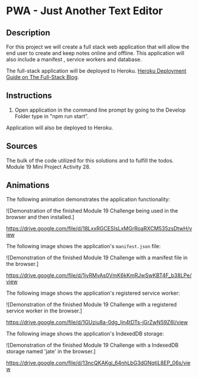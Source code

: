 # PWA - Just Another Text Editor 

## Description

For this project we will create a full stack web application that will allow the end user to create and keep notes online and offline. This application will also include a manifest , service workers and database.

The full-stack application will be deployed to Heroku. [Heroku Deployment Guide on The Full-Stack Blog](https://coding-boot-camp.github.io/full-stack/heroku/heroku-deployment-guide).


## Instructions

1. Open application in the command line prompt by going to the Develop Folder type in "npm run start". 

Application will also be deployed to Heroku.

## Sources

The bulk of the code utilized for this solutions and to fulfill the todos. Module 19 Mini Project Activity 28.

## Animations

The following animation demonstrates the application functionality:

![Demonstration of the finished Module 19 Challenge being used in the browser and then installed.]

https://drive.google.com/file/d/18LxxRGCESIsLxMGrRoaRXCM535zsDtwH/view

The following image shows the application's `manifest.json` file:

![Demonstration of the finished Module 19 Challenge with a manifest file in the browser.]

https://drive.google.com/file/d/1jyRMvAs0VmK6kKmRJwSwKBT4F_b38LPe/view 


The following image shows the application's registered service worker:

![Demonstration of the finished Module 19 Challenge with a registered service worker in the browser.]

https://drive.google.com/file/d/1GUziu8a-0dg_ljn4tDTs-iGrZwN59Z6l/view

The following image shows the application's IndexedDB storage:

![Demonstration of the finished Module 19 Challenge with a IndexedDB storage named 'jate' in the browser.]

https://drive.google.com/file/d/13ncQKAKgj_64nhLbG3dGNqtiL8EP_06s/view







